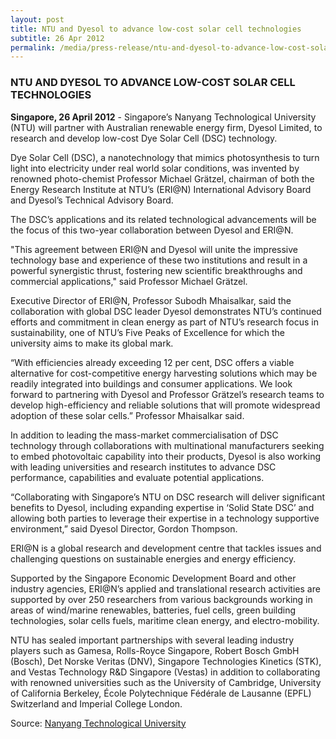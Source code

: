 ```yaml
---
layout: post
title: NTU and Dyesol to advance low-cost solar cell technologies
subtitle: 26 Apr 2012
permalink: /media/press-release/ntu-and-dyesol-to-advance-low-cost-solar-cell-technologies
---
```


### NTU AND DYESOL TO ADVANCE LOW-COST SOLAR CELL TECHNOLOGIES

**Singapore, 26 April 2012** - Singapore’s Nanyang Technological University (NTU) will partner with Australian renewable energy firm, Dyesol Limited, to research and develop low-cost Dye Solar Cell (DSC) technology.

Dye Solar Cell (DSC), a nanotechnology that mimics photosynthesis to turn light into electricity under real world solar conditions, was invented by renowned photo-chemist Professor Michael Grätzel, chairman of both the Energy Research Institute at NTU’s (ERI@N) International Advisory Board and Dyesol’s Technical Advisory Board.

The DSC’s applications and its related technological advancements will be the focus of this two-year collaboration between Dyesol and ERI@N.

"This agreement between ERI@N and Dyesol will unite the impressive technology base and experience of these two institutions and result in a powerful synergistic thrust, fostering new scientific breakthroughs and commercial applications," said Professor Michael Grätzel.

Executive Director of ERI@N, Professor Subodh Mhaisalkar, said the collaboration with global DSC leader Dyesol demonstrates NTU’s continued efforts and commitment in clean energy as part of NTU’s research focus in sustainability, one of NTU’s Five Peaks of Excellence for which the university aims to make its global mark.

“With efficiencies already exceeding 12 per cent, DSC offers a viable alternative for cost-competitive energy harvesting solutions which may be readily integrated into buildings and consumer applications. We look forward to partnering with Dyesol and Professor Grätzel’s research teams to develop high-efficiency and reliable solutions that will promote widespread adoption of these solar cells.” Professor Mhaisalkar said.

In addition to leading the mass-market commercialisation of DSC technology through collaborations with multinational manufacturers seeking to embed photovoltaic capability into their products, Dyesol is also working with leading universities and research institutes to advance DSC performance, capabilities and evaluate potential applications.

“Collaborating with Singapore’s NTU on DSC research will deliver significant benefits to Dyesol, including expanding expertise in ‘Solid State DSC’ and allowing both parties to leverage their expertise in a technology supportive environment,” said Dyesol Director, Gordon Thompson.

ERI@N is a global research and development centre that tackles issues and challenging questions on sustainable energies and energy efficiency.

Supported by the Singapore Economic Development Board and other industry agencies, ERI@N’s applied and translational research activities are supported by over 250 researchers from various backgrounds working in areas of wind/marine renewables, batteries, fuel cells, green building technologies, solar cells fuels, maritime clean energy, and electro-mobility.

NTU has sealed important partnerships with several leading industry players such as Gamesa, Rolls-Royce Singapore, Robert Bosch GmbH (Bosch), Det Norske Veritas (DNV), Singapore Technologies Kinetics (STK), and Vestas Technology R&D Singapore (Vestas) in addition to collaborating with renowned universities such as the University of Cambridge, University of California Berkeley, École Polytechnique Fédérale de Lausanne (EPFL) Switzerland and Imperial College London.

Source: [<a href="http://news.ntu.edu.sg/pages/newsdetail.aspx?URL=http://news.ntu.edu.sg/news/Pages/NR2012_Apr26.aspx&Guid=0d8a93b2-13af-48a8-9b2c-744a0364b50e&Category=News+Releases" target="_blank">Nanyang Technological University</a>](http://news.ntu.edu.sg/pages/newsdetail.aspx?URL=http://news.ntu.edu.sg/news/Pages/NR2012_Apr26.aspx&Guid=0d8a93b2-13af-48a8-9b2c-744a0364b50e&Category=News+Releases)